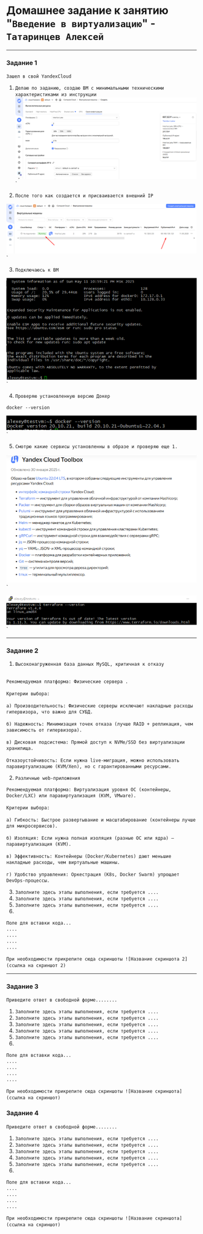 # Домашнее задание к занятию "`Введение в виртуализацию`" - `Татаринцев Алексей`

---

### Задание 1

`Зашел в свой YandexCloud`

1. `Делаю по заданию, создаю ВМ с минимальными техническими характеристиками из инструкции`
![1](https://github.com/Foxbeerxxx/virt1/blob/main/img/img1.png)`

2. `После того как создается и присваивается внешний IP`

![2](https://github.com/Foxbeerxxx/virt1/blob/main/img/2.png)`

3. `Подключаюсь к ВМ`

![3](https://github.com/Foxbeerxxx/virt1/blob/main/img/3.png)`

4. `Проверяю установленную версию Докер`

```
docker --version 
```
![4](https://github.com/Foxbeerxxx/virt1/blob/main/img/4.png)`

5. `Смотрю какие сервисы установленны в образе и проверяю еще 1.`

![5](https://github.com/Foxbeerxxx/virt1/blob/main/img/5.png)`

![6](https://github.com/Foxbeerxxx/virt1/blob/main/img/6.png)`



---


### Задание 2

1. `Высоконагруженная база данных MySQL, критичная к отказу`

```

Рекомендуемая платформа: Физические сервера .

Критерии выбора:

а) Производительность: Физические серверы исключают накладные расходы гипервизора, что важно для СУБД.

б) Надежность: Минимизация точек отказа (лучше RAID + репликация, чем зависимость от гипервизора).

в) Дисковая подсистема: Прямой доступ к NVMe/SSD без виртуализации хранилища.

Отказоустойчивость: Если нужна live-миграция, можно использовать паравиртуализацию (KVM/Xen), но с гарантированными ресурсами.
```



2. ` Различные web-приложения `

```
Рекомендуемая платформа: Виртуализация уровня ОС (контейнеры, Docker/LXC) или паравиртуализация (KVM, VMware).

Критерии выбора:

а) Гибкость: Быстрое развертывание и масштабирование (контейнеры лучше для микросервисов).

б) Изоляция: Если нужна полная изоляция (разные ОС или ядра) — паравиртуализация (KVM).

в) Эффективность: Контейнеры (Docker/Kubernetes) дают меньшие накладные расходы, чем виртуальные машины.

г) Удобство управления: Оркестрация (K8s, Docker Swarm) упрощает DevOps-процессы.

```

3. `Заполните здесь этапы выполнения, если требуется ....`
4. `Заполните здесь этапы выполнения, если требуется ....`
5. `Заполните здесь этапы выполнения, если требуется ....`
6. 

```
Поле для вставки кода...
....
....
....
....
```

`При необходимости прикрепитe сюда скриншоты
![Название скриншота 2](ссылка на скриншот 2)`


---

### Задание 3

`Приведите ответ в свободной форме........`

1. `Заполните здесь этапы выполнения, если требуется ....`
2. `Заполните здесь этапы выполнения, если требуется ....`
3. `Заполните здесь этапы выполнения, если требуется ....`
4. `Заполните здесь этапы выполнения, если требуется ....`
5. `Заполните здесь этапы выполнения, если требуется ....`
6. 

```
Поле для вставки кода...
....
....
....
....
```

`При необходимости прикрепитe сюда скриншоты
![Название скриншота](ссылка на скриншот)`

### Задание 4

`Приведите ответ в свободной форме........`

1. `Заполните здесь этапы выполнения, если требуется ....`
2. `Заполните здесь этапы выполнения, если требуется ....`
3. `Заполните здесь этапы выполнения, если требуется ....`
4. `Заполните здесь этапы выполнения, если требуется ....`
5. `Заполните здесь этапы выполнения, если требуется ....`
6. 

```
Поле для вставки кода...
....
....
....
....
```

`При необходимости прикрепитe сюда скриншоты
![Название скриншота](ссылка на скриншот)`
